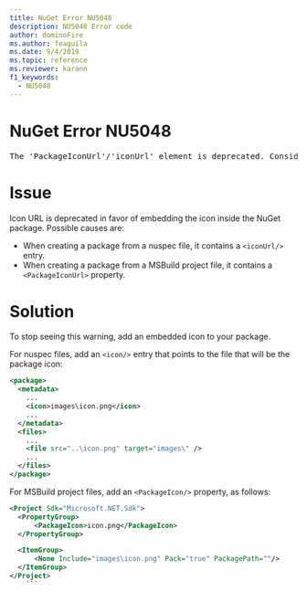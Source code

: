 ```yaml
---
title: NuGet Error NU5048
description: NU5048 Error code
author: dominoFire
ms.author: feaguila
ms.date: 9/4/2019
ms.topic: reference
ms.reviewer: karann
f1_keywords: 
  - NU5048
---
```


# NuGet Error NU5048

<pre>The 'PackageIconUrl'/'iconUrl' element is deprecated. Consider using the 'PackageIcon'/'icon' element instead. Learn more at https://aka.ms/deprecateIconUrl</pre>


# Issue

Icon URL is deprecated in favor of embedding the icon inside the NuGet package. Possible causes are:

- When creating a package from a nuspec file, it contains a `<iconUrl/>` entry.
- When creating a package from a MSBuild project file, it contains a `<PackageIconUrl>` property.


# Solution

To stop seeing this warning, add an embedded icon to your package.

For nuspec files, add an `<icon/>` entry that points to the file that will be the package icon:

```xml
<package>
  <metadata>
    ...
    <icon>images\icon.png</icon>
    ...
  </metadata>
  <files>
    ...
    <file src="..\icon.png" target="images\" />
    ...
  </files>
</package>
```

For MSBuild project files, add an `<PackageIcon/>` property, as follows:

```xml
<Project Sdk="Microsoft.NET.Sdk">
  <PropertyGroup>
      <PackageIcon>icon.png</PackageIcon>
  </PropertyGroup>

  <ItemGroup>
      <None Include="images\icon.png" Pack="true" PackagePath=""/>
  </ItemGroup>
</Project>
    ```

